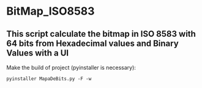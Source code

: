 # BitMap_ISO8583

## This script calculate the bitmap in ISO 8583 with 64 bits from Hexadecimal values and Binary Values with a UI


Make the build of project (pyinstaller is necessary):

`pyinstaller MapaDeBits.py -F -w`
